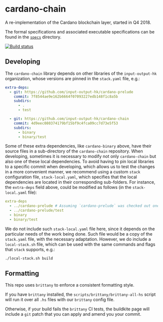 # cardano-chain

A re-implementation of the Cardano blockchain layer, started in Q4 2018.

The formal specifications and associated executable specifications can be found
in the [`specs`](specs/) directory.

[![Build status](https://badge.buildkite.com/92690086997996d4f9703ef752c0e918a02bb389b44d0659a0.svg?branch=master)](https://buildkite.com/input-output-hk/cardano-chain)

## Developing

The `cardano-chain` library depends on other libraries of the `input-output-hk`
organization, whose versions are pinned in the `stack.yaml` file, e.g.:

```yaml
extra-deps:
  - git: https://github.com/input-output-hk/cardano-prelude
    commit: 7f8544ae9e162b6664f07093227edb148f1c8a5b
    subdirs:
      - .
      - test

  - git: https://github.com/input-output-hk/cardano-chain
    commit: 4d9eec080374179bf15bf9c4fca09cc7d73e5f53
    subdirs:
      - binary
      - binary/test
```

Some of these extra dependencies, like `cardano-binary` above, have their
source files in a sub-directory of the `cardano-chain` repository. When
developing, sometimes it is necessary to modify not only `cardano-chain` but
also one of these local dependencies. To avoid having to pin local libraries to
a specific commit when developing, which allows us to test the changes in a
more convenient manner, we recommend using a custom `stack` configuration file,
`stack-local.yaml`, which specifies that the local dependencies are located in
their corresponding sub-folders. For instance, the `extra-deps` field above,
could be modified as follows (in the `stack-local.yaml` file):

```yaml
extra-deps
  - ../cardano-prelude # Assuming `cardano-prelude` was checked out one directory above.
  - ../cardano-prelude/test
  - binary
  - binary/test
```

We do not include such `stack-local.yaml` file here, since it depends on the
particular needs of the work being done. Such file would be a copy of the
`stack.yaml` file, with the necessary adaptation. However, we do include a
`local-stack.sh` file, which can be used with the same commands and flags that
`stack` supports, e.g.:

```sh
./local-stack.sh build
```


## Formatting

This repo uses `brittany` to enforce a consistent formatting style.

If you have `brittany` installed, the `scripts/brittany/brittany-all-hs` script
will run it over all `.hs` files with our `brittany` config file.

Otherwise, if your build fails the `brittany` CI tests, the buildkite page will
include a `git` patch that you can apply and amend you your commit.
